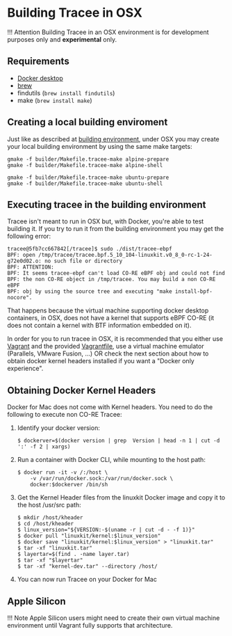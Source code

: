# Building Tracee in OSX

!!! Attention
    Building Tracee in an OSX environment is for development purposes only and
    **experimental** only.

## Requirements

* [Docker desktop](https://docs.docker.com/desktop/mac/install/)
* [brew](https://brew.sh)
* findutils (`brew install findutils`)
* make (`brew install make`)

## Creating a local building enviroment

Just like as described at [building environment](../building/environment.md),
under OSX you may create your local building environment by using the same
make targets:

```text
gmake -f builder/Makefile.tracee-make alpine-prepare
gmake -f builder/Makefile.tracee-make alpine-shell
```

```text
gmake -f builder/Makefile.tracee-make ubuntu-prepare
gmake -f builder/Makefile.tracee-make ubuntu-shell
```

## Executing tracee in the building environment

Tracee isn't meant to run in OSX but, with Docker, you're able to test building
it. If you try to run it from the building environment you may get the following
error:

```text
tracee@5fb7cc667842[/tracee]$ sudo ./dist/tracee-ebpf
BPF: open /tmp/tracee/tracee.bpf.5_10_104-linuxkit.v0_8_0-rc-1-24-g72e0d02.o: no such file or directory
BPF: ATTENTION:
BPF: It seems tracee-ebpf can't load CO-RE eBPF obj and could not find
BPF: the non CO-RE object in /tmp/tracee. You may build a non CO-RE eBPF
BPF: obj by using the source tree and executing "make install-bpf-nocore".
```

That happens because the virtual machine supporting docker desktop containers,
in OSX, does not have a kernel that supports eBPF CO-RE (it does not contain a
kernel with BTF information embedded on it).

In order for you to run tracee in OSX, it is recommended that you either use
[Vagrant](https://www.vagrantup.com) and the provided
[Vagrantfile](https://github.com/aquasecurity/tracee/blob/main/Vagrantfile), use
a virtual machine emulator (Parallels, VMware Fusion, ...) OR check the next
section about how to obtain docker kernel headers installed if you want a
"Docker only experience".

## Obtaining Docker Kernel Headers

Docker for Mac does not come with Kernel headers. You need to do the following
to execute non CO-RE Tracee:

1. Identify your docker version:

    ```text
    $ dockerver=$(docker version | grep  Version | head -n 1 | cut -d ':' -f 2 | xargs)
    ```

2. Run a container with Docker CLI, while mounting to the host path:

    ```text
    $ docker run -it -v /:/host \
        -v /var/run/docker.sock:/var/run/docker.sock \
        docker:$dockerver /bin/sh
    ```

3. Get the Kernel Header files from the linuxkit Docker image and copy it to the
   host /usr/src path:

    ```text
    $ mkdir /host/kheader
    $ cd /host/kheader
    $ linux_version="${VERSION:-$(uname -r | cut -d - -f 1)}"
    $ docker pull "linuxkit/kernel:$linux_version"
    $ docker save "linuxkit/kernel:$linux_version" > "linuxkit.tar"
    $ tar -xf "linuxkit.tar"
    $ layertar=$(find . -name layer.tar)
    $ tar -xf "$layertar"
    $ tar -xf "kernel-dev.tar" --directory /host/
    ```

4. You can now run Tracee on your Docker for Mac

## Apple Silicon

!!! Note
    Apple Silicon users might need to create their own virtual machine
    environment until Vagrant fully supports that architecture.
